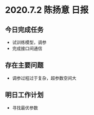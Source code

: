 # 2020.7.2 陈扬意 日报

## 今日完成任务

- 试训练模型，调参
- 完成接口间通信



## 存在主要问题

- 调参过程过于复杂，超参数空间大



## 明日工作计划

- 寻找最优参数